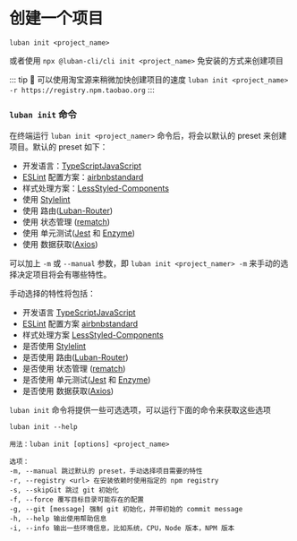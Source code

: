 # 创建一个项目

```shell
luban init <project_name>
```

或者使用 `npx @luban-cli/cli init <project_name>` 免安装的方式来创建项目

::: tip 🙋
可以使用淘宝源来稍微加快创建项目的速度 `luban init <project_name>  -r https://registry.npm.taobao.org`
:::


### `luban init` 命令

在终端运行 `luban init <project_namer>` 命令后，将会以默认的 preset 来创建项目。默认的 preset 如下：

+ 开发语言：<a-radio-group value='ts'><a-radio value='ts'>[TypeScript](http://www.typescriptlang.org/)</a-radio><a-radio value='js'>[JavaScript](https://developer.mozilla.org/zh-CN/docs/Web/JavaScript)</a-radio></a-radio-group>
+ [ESLint](https://eslint.org/) 配置方案：<a-radio-group value='airbnb'><a-radio checked value='airbnb'>[airbnb](https://www.npmjs.com/package/eslint-config-airbnb)</a-radio><a-radio value='standard'>[standard](https://www.npmjs.com/package/eslint-config-standard)</a-radio></a-radio-group>
+ 样式处理方案：<a-radio-group value='less'><a-radio checked value='less'>[Less](http://lesscss.org/)</a-radio><a-radio value='sc'>[Styled-Components](https://styled-components.com/)</a-radio></a-radio-group>
+ 使用 <a-checkbox checked>[Stylelint](https://stylelint.io/)</a-checkbox>
+ 使用 <a-checkbox checked>路由([Luban-Router](https://www.npmjs.com/package/luban-router))</a-checkbox>
+ 使用 <a-checkbox checked>状态管理 ([rematch](https://rematch.github.io/rematch/#/))</a-checkbox>
+ 使用 <a-checkbox checked>单元测试([Jest](https://jestjs.io/) 和 [Enzyme](https://enzymejs.github.io/enzyme/))</a-checkbox>
+ 使用 <a-checkbox checked>数据获取([Axios](https://github.com/axios/axios))</a-checkbox>

可以加上 `-m` 或 `--manual` 参数，即 `luban init <project_namer> -m` 来手动的选择决定项目将会有哪些特性。

手动选择的特性将包括：

- 开发语言 <a-radio-group><a-radio value='ts'>[TypeScript](http://www.typescriptlang.org/)</a-radio><a-radio value='js'>[JavaScript](https://developer.mozilla.org/zh-CN/docs/Web/JavaScript)</a-radio></a-radio-group>
- [ESLint](https://eslint.org/) 配置方案 <a-radio-group><a-radio value='airbnb'>[airbnb](https://www.npmjs.com/package/eslint-config-airbnb)</a-radio><a-radio value='standard'>[standard](https://www.npmjs.com/package/eslint-config-standard)</a-radio></a-radio-group>
- 样式处理方案 <a-radio-group><a-radio value='less'>[Less](http://lesscss.org/)</a-radio><a-radio value='sc'>[Styled-Components](https://styled-components.com/)</a-radio></a-radio-group>
- 是否使用 <a-checkbox>[Stylelint](https://stylelint.io/)</a-checkbox>
- 是否使用 <a-checkbox>路由([Luban-Router](https://www.npmjs.com/package/luban-router))</a-checkbox>
- 是否使用 <a-checkbox>状态管理 ([rematch](https://rematch.github.io/rematch/#/))</a-checkbox>
- 是否使用 <a-checkbox>单元测试([Jest](https://jestjs.io/) 和 [Enzyme](https://enzymejs.github.io/enzyme/))</a-checkbox>
- 是否使用 <a-checkbox>数据获取([Axios](https://github.com/axios/axios))</a-checkbox>

`luban init` 命令将提供一些可选选项，可以运行下面的命令来获取这些选项

```shell
luban init --help
```

```shell
用法：luban init [options] <project_name>

选项：
-m, --manual 跳过默认的 preset，手动选择项目需要的特性
-r, --registry <url> 在安装依赖时使用指定的 npm registry
-s, --skipGit 跳过 git 初始化
-f, --force 覆写目标目录可能存在的配置
-g, --git [message] 强制 git 初始化，并带初始的 commit message
-h, --help 输出使用帮助信息
-i, --info 输出一些环境信息，比如系统，CPU，Node 版本，NPM 版本
```
